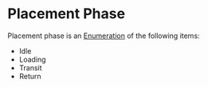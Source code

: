 # Placement Phase
Placement phase is an [Enumeration](Enumeration.md) of the following items: 
- Idle
- Loading
- Transit
- Return